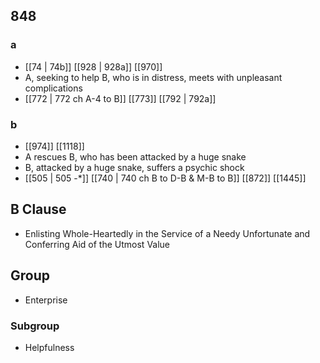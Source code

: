 ## 848
### a
- [[74 | 74b]] [[928 | 928a]] [[970]] 
- A, seeking to help B, who is in distress, meets with unpleasant complications
- [[772 | 772 ch A-4 to B]] [[773]] [[792 | 792a]] 

### b
- [[974]] [[1118]] 
- A rescues B, who has been attacked by a huge snake
- B, attacked by a huge snake, suffers a psychic shock
- [[505 | 505 -*]] [[740 | 740 ch B to D-B &amp; M-B to B]] [[872]] [[1445]] 

## B Clause
- Enlisting Whole-Heartedly in the Service of a Needy Unfortunate and Conferring Aid of the Utmost Value

## Group
- Enterprise

### Subgroup
- Helpfulness

